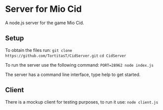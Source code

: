 Server for Mio Cid
==================
A node.js server for the game Mio Cid.

Setup
-----
To obtain the files run:
```git clone https://github.com/TortitasT/CidServer.git```
```cd CidServer```

To run the server use the following command:
```PORT=28962 node index.js```

The server has a command line interface, type help to get started.

Client
------
There is a mockup client for testing purposes, to run it use:
```node client.js```

